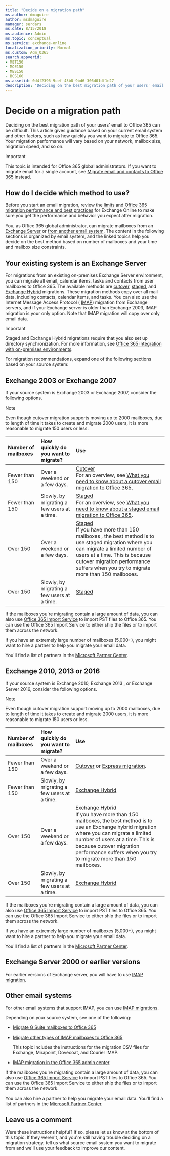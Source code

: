 ```yaml
---
title: "Decide on a migration path"
ms.author: dmaguire
author: msdmaguire
manager: serdars
ms.date: 8/15/2018
ms.audience: Admin
ms.topic: conceptual
ms.service: exchange-online
localization_priority: Normal
ms.custom: Adm_O365
search.appverid:
- MET150
- MOE150
- MBS150
- BCS160
ms.assetid: 0d4f2396-9cef-43b8-9bd6-306d01df1e27
description: "Deciding on the best migration path of your users' email to Office 365 can be difficult. This article gives guidance based on your current email system and other factors, such as how quickly you want to migrate to Office 365. Your migration performance will vary based on your network, mailbox size, migration speed, and so on."
---
```


# Decide on a migration path

Deciding on the best migration path of your users' email to Office 365 can be difficult. This article gives guidance based on your current email system and other factors, such as how quickly you want to migrate to Office 365. Your migration performance will vary based on your network, mailbox size, migration speed, and so on. 
  
> [!IMPORTANT]
> This topic is intended for Office 365 global administrators. If you want to migrate email for a single account, see [Migrate email and contacts to Office 365](https://support.office.com/article/a3e3bddb-582e-4133-8670-e61b9f58627e) instead. 
  
## How do I decide which method to use?

Before you start an email migration, review the [limits](https://go.microsoft.com/fwlink/?LinkID=328224) and [Office 365 migration performance and best practices](office-365-migration-best-practices.md) for Exchange Online to make sure you get the performance and behavior you expect after migration. 
  
You, as Office 365 global administrator, can migrate mailboxes from an [Exchange Server](decide-on-a-migration-path.md#BK_Exchange) or [from another email system](decide-on-a-migration-path.md#BK_Other). The content in the following sections is organized by email system, and the linked topics help you decide on the best method based on number of mailboxes and your time and mailbox size constraints.
  
## Your existing system is an Exchange Server
<a name="BK_Exchange"> </a>

For migrations from an existing on-premises Exchange Server environment, you can migrate all email, calendar items, tasks and contacts from user mailboxes to Office 365. The available methods are [cutover](cutover-migration-to-office-365.md), [staged](perform-a-staged-migration/perform-a-staged-migration.md), and [Exchange Hybrid](https://go.microsoft.com/fwlink/?LinkId=517633) migrations. These migration methods copy over all mail data, including contacts, calendar items, and tasks. You can also use the Internet Message Access Protocol ( [IMAP](migrating-imap-mailboxes/migrating-imap-mailboxes.md)) migration from Exchange servers, and if your Exchange server is older than Exchange 2003, IMAP migration is your only option. Note that IMAP migration will copy over only email data.
  
> [!IMPORTANT]
> Staged and Exchange Hybrid migrations require that you also set up directory synchronization. For more information, see [Office 365 integration with on-premises environments](https://support.office.com/article/263faf8d-aa21-428b-aed3-2021837a4b65). 
  
For migration recommendations, expand one of the following sections based on your source system:
  
## Exchange 2003 or Exchange 2007
<a name="BK_2003_2007"> </a>

If your source system is Exchange 2003 or Exchange 2007, consider the following options.
  
> [!NOTE]
> Even though cutover migration supports moving up to 2000 mailboxes, due to length of time it takes to create and migrate 2000 users, it is more reasonable to migrate 150 users or less. 
  
|**Number of mailboxes**|**How quickly do you want to migrate?**|**Use**|
|:-----|:-----|:-----|
|Fewer than 150  <br/> |Over a weekend or a few days.  <br/> |[Cutover](cutover-migration-to-office-365.md) <br/> For an overview, see [What you need to know about a cutover email migration to Office 365](what-to-know-about-a-cutover-migration.md).  <br/> |
|Fewer than 150  <br/> |Slowly, by migrating a few users at a time.  <br/> |[Staged](perform-a-staged-migration/perform-a-staged-migration.md) <br/> For an overview, see [What you need to know about a staged email migration to Office 365](what-to-know-about-a-staged-migration.md).  <br/> |
|Over 150  <br/> |Over a weekend or a few days.  <br/> |[Staged](perform-a-staged-migration/perform-a-staged-migration.md) <br/> If you have more than 150 mailboxes , the best method is to use staged migration where you can migrate a limited number of users at a time. This is because cutover migration performance suffers when you try to migrate more than 150 mailboxes.  <br/> |
|Over 150  <br/> |Slowly, by migrating a few users at a time.  <br/> |[Staged](perform-a-staged-migration/perform-a-staged-migration.md) <br/> |
   
If the mailboxes you're migrating contain a large amount of data, you can also use [Office 365 Import Service](https://go.microsoft.com/fwlink/p/?LinkId=624136) to import PST files to Office 365. You can use the Office 365 Import Service to either ship the files or to import them across the network. 
  
If you have an extremely large number of mailboxes (5,000+), you might want to hire a partner to help you migrate your email data. 
  
You'll find a list of partners in the [Microsoft Partner Center](http://go.microsoft.com/fwlink/p/?LinkID=398254).
  
## Exchange 2010, 2013 or 2016
<a name="BK_2010_2013"> </a>

If your source system is Exchange 2010, Exchange 2013 , or Exchange Server 2016, consider the following options.
  
> [!NOTE]
> Even though cutover migration support moving up to 2000 mailboxes, due to length of time it takes to create and migrate 2000 users, it is more reasonable to migrate 150 users or less. 
  
|**Number of mailboxes**|**How quickly do you want to migrate?**|**Use**|
|:-----|:-----|:-----|
|Fewer than 150  <br/> |Over a weekend or a few days.  <br/> |[Cutover](cutover-migration-to-office-365.md) or [Express migration](use-minimal-hybrid-to-quickly-migrate.md).  <br/> |
|Fewer than 150  <br/> |Slowly, by migrating a few users at a time.  <br/> |[Exchange Hybrid](https://go.microsoft.com/fwlink/?LinkId=517633) <br/> |
|Over 150  <br/> |Over a weekend or a few days.  <br/> |[Exchange Hybrid](https://go.microsoft.com/fwlink/?LinkId=517633) <br/> If you have more than 150 mailboxes, the best method is to use an Exchange hybrid migration where you can migrate a limited number of users at a time. This is because cutover migration performance suffers when you try to migrate more than 150 mailboxes.  <br/> |
|Over 150  <br/> |Slowly, by migrating a few users at a time.  <br/> |[Exchange Hybrid](https://go.microsoft.com/fwlink/?LinkId=517633) <br/> |
   
If the mailboxes you're migrating contain a large amount of data, you can also use [Office 365 Import Service](https://go.microsoft.com/fwlink/p/?LinkId=624136) to import PST files to Office 365. You can use the Office 365 Import Service to either ship the files or to import them across the network. 
  
If you have an extremely large number of mailboxes (5,000+), you might want to hire a partner to help you migrate your email data. 
  
You'll find a list of partners in the [Microsoft Partner Center](http://go.microsoft.com/fwlink/p/?LinkID=398254).
  
## Exchange Server 2000 or earlier versions
<a name="BK_2000"> </a>

For earlier versions of Exchange server, you will have to use [IMAP migration](migrating-imap-mailboxes/migrate-other-types-of-imap-mailboxes.md).
  
## Other email systems
<a name="BK_Other"> </a>

For other email systems that support IMAP, you can use [IMAP migrations](migrating-imap-mailboxes/migrating-imap-mailboxes.md). 
  
Depending on your source system, see one of the following:
  
- [Migrate G Suite mailboxes to Office 365](migrating-imap-mailboxes/migrate-g-suite-mailboxes.md)
    
- [Migrate other types of IMAP mailboxes to Office 365](migrating-imap-mailboxes/migrate-other-types-of-imap-mailboxes.md)
    
    This topic includes the instructions for the migration CSV files for Exchange, Mirapoint, Dovecoat, and Courier IMAP.
    
- [IMAP migration in the Office 365 admin center](migrating-imap-mailboxes/imap-migration-in-the-admin-center.md)
    
If the mailboxes you're migrating contain a large amount of data, you can also use [Office 365 Import Service](https://go.microsoft.com/fwlink/p/?LinkId=624136) to import PST files to Office 365. You can use the Office 365 Import Service to either ship the files or to import them across the network. 
  
You can also hire a partner to help you migrate your email data. You'll find a list of partners in the [Microsoft Partner Center](http://go.microsoft.com/fwlink/p/?LinkID=398254).
  
## Leave us a comment
<a name="BKMK_Comment"> </a>

Were these instructions helpful? If so, please let us know at the bottom of this topic. If they weren't, and you're still having trouble deciding on a migration strategy, tell us what source email system you want to migrate from and we'll use your feedback to improve our content.
  

